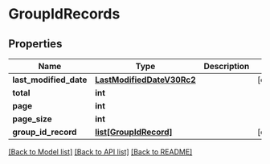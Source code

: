 # GroupIdRecords

## Properties
Name | Type | Description | Notes
------------ | ------------- | ------------- | -------------
**last_modified_date** | [**LastModifiedDateV30Rc2**](LastModifiedDateV30Rc2.md) |  | [optional] 
**total** | **int** |  | 
**page** | **int** |  | 
**page_size** | **int** |  | 
**group_id_record** | [**list[GroupIdRecord]**](GroupIdRecord.md) |  | [optional] 

[[Back to Model list]](../README.md#documentation-for-models) [[Back to API list]](../README.md#documentation-for-api-endpoints) [[Back to README]](../README.md)

